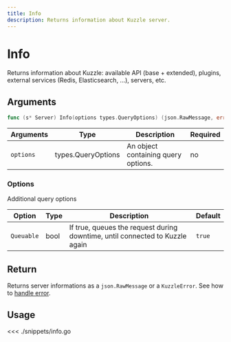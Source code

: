 ```yaml
---
title: Info
description: Returns information about Kuzzle server.
---
```


# Info

<SinceBadge version="1.0.0" />

Returns information about Kuzzle: available API (base + extended), plugins, external services (Redis, Elasticsearch, ...), servers, etc.

## Arguments

```go
func (s* Server) Info(options types.QueryOptions) (json.RawMessage, error)
```

| Arguments | Type               | Description                         | Required |
| --------- | ------------------ | ----------------------------------- | -------- |
| `options` | types.QueryOptions | An object containing query options. | no       |

### **Options**

Additional query options

| Option     | Type | Description                                                                  | Default |
| ---------- | ---- | ---------------------------------------------------------------------------- | ------- |
| `Queuable` | bool | If true, queues the request during downtime, until connected to Kuzzle again | `true`  |

## Return

Returns server informations as a `json.RawMessage` or a `KuzzleError`. See how to [handle error](/sdk/go/1/error-handling).

## Usage

<<< ./snippets/info.go
